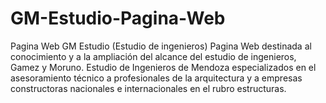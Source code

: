 # GM-Estudio-Pagina-Web
Pagina Web GM Estudio (Estudio de ingenieros)
Pagina Web destinada al conocimiento y a la ampliación del alcance del estudio de ingenieros, Gamez y Moruno. Estudio de Ingenieros de Mendoza especializados en el asesoramiento técnico a profesionales de la arquitectura y a empresas constructoras nacionales e internacionales en el rubro estructuras.
